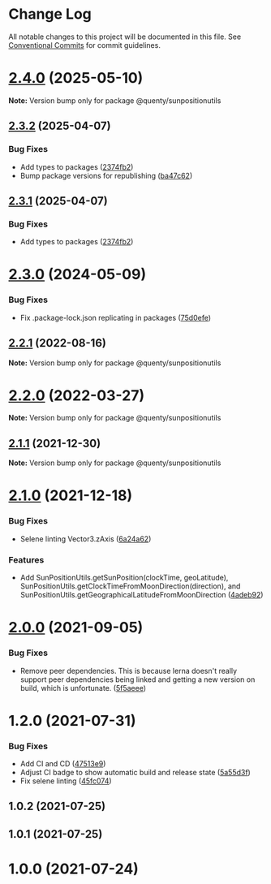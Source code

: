 # Change Log

All notable changes to this project will be documented in this file.
See [Conventional Commits](https://conventionalcommits.org) for commit guidelines.

# [2.4.0](https://github.com/Quenty/NevermoreEngine/compare/@quenty/sunpositionutils@2.3.2...@quenty/sunpositionutils@2.4.0) (2025-05-10)

**Note:** Version bump only for package @quenty/sunpositionutils





## [2.3.2](https://github.com/Quenty/NevermoreEngine/compare/@quenty/sunpositionutils@2.3.0...@quenty/sunpositionutils@2.3.2) (2025-04-07)


### Bug Fixes

* Add types to packages ([2374fb2](https://github.com/Quenty/NevermoreEngine/commit/2374fb2b043cfbe0e9b507b3316eec46a4e353a0))
* Bump package versions for republishing ([ba47c62](https://github.com/Quenty/NevermoreEngine/commit/ba47c62e32170bf74377b0c658c60b84306dc294))





## [2.3.1](https://github.com/Quenty/NevermoreEngine/compare/@quenty/sunpositionutils@2.3.0...@quenty/sunpositionutils@2.3.1) (2025-04-07)


### Bug Fixes

* Add types to packages ([2374fb2](https://github.com/Quenty/NevermoreEngine/commit/2374fb2b043cfbe0e9b507b3316eec46a4e353a0))





# [2.3.0](https://github.com/Quenty/NevermoreEngine/compare/@quenty/sunpositionutils@2.2.1...@quenty/sunpositionutils@2.3.0) (2024-05-09)


### Bug Fixes

* Fix .package-lock.json replicating in packages ([75d0efe](https://github.com/Quenty/NevermoreEngine/commit/75d0efeef239f221d93352af71a5b3e930ec23c5))





## [2.2.1](https://github.com/Quenty/NevermoreEngine/compare/@quenty/sunpositionutils@2.2.0...@quenty/sunpositionutils@2.2.1) (2022-08-16)

**Note:** Version bump only for package @quenty/sunpositionutils





# [2.2.0](https://github.com/Quenty/NevermoreEngine/compare/@quenty/sunpositionutils@2.1.1...@quenty/sunpositionutils@2.2.0) (2022-03-27)

**Note:** Version bump only for package @quenty/sunpositionutils





## [2.1.1](https://github.com/Quenty/NevermoreEngine/compare/@quenty/sunpositionutils@2.1.0...@quenty/sunpositionutils@2.1.1) (2021-12-30)

**Note:** Version bump only for package @quenty/sunpositionutils





# [2.1.0](https://github.com/Quenty/NevermoreEngine/compare/@quenty/sunpositionutils@2.0.0...@quenty/sunpositionutils@2.1.0) (2021-12-18)


### Bug Fixes

* Selene linting Vector3.zAxis ([6a24a62](https://github.com/Quenty/NevermoreEngine/commit/6a24a62975d92665b1291e3fbb8a1ea49ee4f69d))


### Features

* Add SunPositionUtils.getSunPosition(clockTime, geoLatitude), SunPositionUtils.getClockTimeFromMoonDirection(direction), and SunPositionUtils.getGeographicalLatitudeFromMoonDirection ([4adeb92](https://github.com/Quenty/NevermoreEngine/commit/4adeb92ecb6a9093062bd4659a8423d16f897454))





# [2.0.0](https://github.com/Quenty/NevermoreEngine/compare/@quenty/sunpositionutils@1.2.0...@quenty/sunpositionutils@2.0.0) (2021-09-05)


### Bug Fixes

* Remove peer dependencies. This is because lerna doesn't really support peer dependencies being linked and getting a new version on build, which is unfortunate. ([5f5aeee](https://github.com/Quenty/NevermoreEngine/commit/5f5aeeea8de9975435309e53679f0ef7064f9dd0))





# 1.2.0 (2021-07-31)


### Bug Fixes

* Add CI and CD ([47513e9](https://github.com/Quenty/NevermoreEngine/commit/47513e9b568162707534af132396dd8756947dd3))
* Adjust CI badge to show automatic build and release state ([5a55d3f](https://github.com/Quenty/NevermoreEngine/commit/5a55d3f19bf8d66a760d67da9b56ed47fab74656))
* Fix selene linting ([45fc074](https://github.com/Quenty/NevermoreEngine/commit/45fc07489ee59127ac6582689f19a0e87c1e5b5a))



## 1.0.2 (2021-07-25)



## 1.0.1 (2021-07-25)



# 1.0.0 (2021-07-24)
